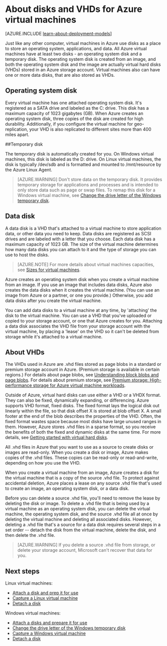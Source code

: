 <!-- rename to virtual-machines-linux-about-disks-vhds -->

<properties
	pageTitle="About disks and VHDs | Azure"
	description="Learn about the basics of disks and VHDs for virtual machines in Azure."
	services="virtual-machines"
	documentationCenter=""
	authors="cynthn"
	manager="timlt"
	editor="tysonn"
	tags="azure-resource-manager,azure-service-management"/>

<tags
	ms.service="virtual-machines"
	ms.date="11/04/2015"
	wacn.date=""/>

# About disks and VHDs for Azure virtual machines

[AZURE.INCLUDE [learn-about-deployment-models](../../includes/learn-about-deployment-models-both-include.md)]



Just like any other computer, virtual machines in Azure use disks as a place to store an operating system, applications, and data. All Azure virtual machines have at least two disks - an operating system disk and a temporary disk. The operating system disk is created from an image, and both the operating system disk and the image are actually virtual hard disks (VHDs) stored in an Azure storage account. Virtual machines also can have one or more data disks, that are also stored as VHDs.

## Operating system disk

Every virtual machine has one attached operating system disk. It's registered as a SATA drive and labeled as the C: drive. This disk has a maximum capacity of 1023 gigabytes (GB). When Azure creates an operating system disk, three copies of the disk are created for high durability. Additionally, if you configure the virtual machine for geo-replication, your VHD is also replicated to different sites more than 400 miles apart.

##Temporary disk

The temporary disk is automatically created for you. On Windows virtual machines, this disk is labeled as the D: drive. On Linux virtual machines, the disk is typically /dev/sdb and is formatted and mounted to /mnt/resource by the Azure Linux Agent.

>[AZURE.WARNING] Don't store data on the temporary disk. It provides temporary storage for applications and processes and is intended to only store data such as page or swap files. To remap this disk for a Windows virtual machine, see [Change the drive letter of the Windows temporary disk](/documentation/articles/virtual-machines-windows-classic-change-drive-letter/).

## Data disk

A data disk is a VHD that's attached to a virtual machine to store application data, or other data you need to keep. Data disks are registered as SCSI drives and are labeled with a letter that you choose.  Each data disk has a maximum capacity of 1023 GB. The size of the virtual machine determines how many data disks you can attach to it and the type of storage you can use to host the disks.

>[AZURE.NOTE] For more details about virtual machines capacities, see [Sizes for virtual machines](/documentation/articles/virtual-machines-linux-sizes/).

Azure creates an operating system disk when you create a virtual machine from an image. If you use an image that includes data disks, Azure also creates the data disks when it creates the virtual machine. (You can use an image from Azure or a partner, or one you provide.) Otherwise, you add data disks after you create the virtual machine.

You can add data disks to a virtual machine at any time, by 'attaching' the disk to the virtual machine. You can use a VHD that you've uploaded or copied to your storage account, or one that Azure creates for you. Attaching a data disk associates the VHD file from your storage account with the virtual machine, by placing a 'lease' on the VHD so it can't be deleted from storage while it's attached to a virtual machine.

## About VHDs

The VHDs used in Azure are .vhd files stored as page blobs in a standard or premium storage account in Azure. (Premium storage is available in certain regions.) For details about page blobs, see [Understanding block blobs and page blobs](https://msdn.microsoft.com/zh-cn/library/ee691964.aspx). For details about premium storage, see [Premium storage: High-performance storage for Azure virtual machine workloads](/documentation/articles/storage-premium-storage/).

Outside of Azure, virtual hard disks can use either a VHD or a VHDX format. They can also be fixed, dynamically expanding, or differencing. Azure supports VHD format, fixed disks. The fixed format lays the logical disk out linearly within the file, so that disk offset X is stored at blob offset X. A small footer at the end of the blob describes the properties of the VHD. Often, the fixed format wastes space because most disks have large unused ranges in them. However, Azure stores .vhd files in a sparse format, so you receive the benefits of both the fixed and dynamic disks at the same time. For more details, see [Getting started with virtual hard disks](https://technet.microsoft.com/zh-cn/library/dd979539.aspx).

All .vhd files in Azure that you want to use as a source to create disks or images are read-only. When you create a disk or image, Azure makes copies of the .vhd files. These copies can be read-only or read-and-write, depending on how you use the VHD.

 When you create a virtual machine from an image, Azure creates a disk for the virtual machine that is a copy of the source .vhd file. To protect against accidental deletion, Azure places a lease on any source .vhd file that's used to create an image, an operating system disk, or a data disk.

Before you can delete a source .vhd file, you'll need to remove the lease by deleting the disk or image. To delete a .vhd file that is being used by a virtual machine as an operating system disk, you can delete the virtual machine, the operating system disk, and the source .vhd file all at once by deleting the virtual machine and deleting all associated disks. However, deleting a .vhd file that's a source for a data disk requires several steps in a set order -- detach the disk from the virtual machine, delete the disk, and then delete the .vhd file.

>[AZURE.WARNING] If you delete a source .vhd file from storage, or delete your storage account, Microsoft can't recover that data for you.

## Next steps

Linux virtual machines:

-  [Attach a disk and prep it for use](/documentation/articles/virtual-machines-linux-classic-attach-disk/)
-  [Capture a Linux virtual machine](/documentation/articles/virtual-machines-linux-classic-capture-image/)
-  [Detach a disk](/documentation/articles/virtual-machines-linux-classic-detach-disk/)

Windows virtual machines:

-  [Attach a disks and prepare it for use](/documentation/articles/virtual-machines-windows-classic-attach-disk/)
- [Change the drive letter of the Windows temporary disk](/documentation/articles/virtual-machines-windows-classic-change-drive-letter/)
-  [Capture a Windows virtual machine](/documentation/articles/virtual-machines-windows-classic-capture-image/)
-  [Detach a disk](/documentation/articles/virtual-machines-windows-classic-detach-disk/)
